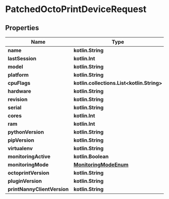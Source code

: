 
# PatchedOctoPrintDeviceRequest

## Properties
Name | Type | Description | Notes
------------ | ------------- | ------------- | -------------
**name** | **kotlin.String** |  |  [optional]
**lastSession** | **kotlin.Int** |  |  [optional]
**model** | **kotlin.String** |  |  [optional]
**platform** | **kotlin.String** |  |  [optional]
**cpuFlags** | **kotlin.collections.List&lt;kotlin.String&gt;** |  |  [optional]
**hardware** | **kotlin.String** |  |  [optional]
**revision** | **kotlin.String** |  |  [optional]
**serial** | **kotlin.String** |  |  [optional]
**cores** | **kotlin.Int** |  |  [optional]
**ram** | **kotlin.Int** |  |  [optional]
**pythonVersion** | **kotlin.String** |  |  [optional]
**pipVersion** | **kotlin.String** |  |  [optional]
**virtualenv** | **kotlin.String** |  |  [optional]
**monitoringActive** | **kotlin.Boolean** |  |  [optional]
**monitoringMode** | [**MonitoringModeEnum**](MonitoringModeEnum.md) |  |  [optional]
**octoprintVersion** | **kotlin.String** |  |  [optional]
**pluginVersion** | **kotlin.String** |  |  [optional]
**printNannyClientVersion** | **kotlin.String** |  |  [optional]



